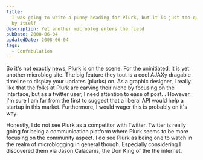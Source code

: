 ```yaml
---
title:
  I was going to write a punny heading for Plurk, but it is just too quirky all
  by itself
description: Yet another microblog enters the field
pubDate: 2008-06-04
updatedDate: 2008-06-04
tags:
  - Confabulation
---
```


So it's not exactly news, [Plurk](http://www.plurk.com/) is on the scene. For
the uninitiated, it is yet another microblog site. The big feature they tout is
a cool AJAXy dragable timeline to display your updates (plurks) on. As a graphic
designer, I really like that the folks at Plurk are carving their niche by
focusing on the interface, but as a twitter user, I need attention to ease of
post. . However, I'm sure I am far from the first to suggest that a liberal API
would help a startup in this market. Furthermore, I would wager this is probably
on it's way.

Honestly, I do not see Plurk as a competitor with Twitter. Twitter is really
going for being a communication platform where Plurk seems to be more focusing
on the community aspect. I do see Plurk as being one to watch in the realm of
microblogging in general though. Especially considering I discovered them via
Jason Calacanis, the Don King of the the internet.
